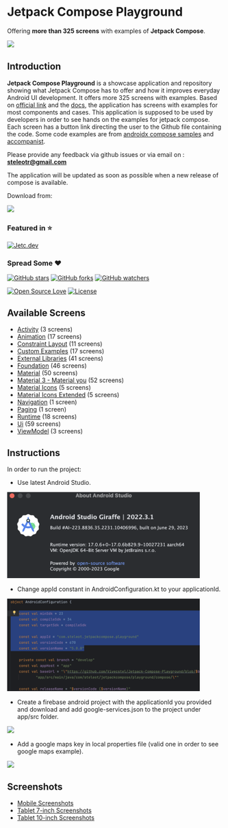 # Jetpack Compose Playground

Offering **more than 325 screens** with examples of **Jetpack Compose**.

<img src="documentation/screenshots/jetpack_compose_playground.gif" width="300"/>

## Introduction

**Jetpack Compose Playground** is a showcase application and repository showing what Jetpack Compose
has to offer and how it improves everyday Android UI development. It offers more 325 screens with
examples. Based on [official link](https://developer.android.com/jetpack/compose) and
the [docs](https://developer.android.com/jetpack/compose/documentation), the application has screens
with examples for most components and cases. This application is supposed to be used by developers
in order to see hands on the examples for jetpack compose. Each screen has a button link directing
the user to the Github file containing the code. Some code examples are
from [androidx compose samples](https://github.com/androidx/androidx/tree/androidx-main/compose)
and [accompanist](https://github.com/google/accompanist).

Please provide any feedback via github issues or via email on : **steleotr@gmail.com**

The application will be updated as soon as possible when a new release of compose is available.

Download from:

<a href="https://play.google.com/store/apps/details?id=com.steleot.jetpackcompose.playground">
<img src="documentation/screenshots/google-play-badge.png" width="200">
</a>

### Featured in :star:

[![Jetc.dev](https://img.shields.io/badge/jetc.dev-%2373-red.svg)](https://jetc.dev/issues/073.html)

### Spread Some :heart:

[![GitHub stars](https://img.shields.io/github/stars/Vivecstel/Jetpack-Compose-Playground.svg?style=social&label=Star)](https://github.com/Vivecstel/Jetpack-Compose-Playground) [![GitHub forks](https://img.shields.io/github/forks/Vivecstel/Jetpack-Compose-Playground.svg?style=social&label=Fork)](https://github.com/Vivecstel/Jetpack-Compose-Playground/fork) [![GitHub watchers](https://img.shields.io/github/watchers/Vivecstel/Jetpack-Compose-Playground.svg?style=social&label=Watch)](https://github.com/Vivecstel/Jetpack-Compose-Playground)

[![Open Source Love](https://badges.frapsoft.com/os/v1/open-source.svg?v=102)](https://opensource.org/licenses/Apache-2.0) [![License](https://img.shields.io/badge/license-Apache%202.0-blue.svg)](LICENSE)

## Available Screens

- [Activity](documentation/activity.md) (3 screens)
- [Animation](documentation/animation.md) (17 screens)
- [Constraint Layout](documentation/constraintLayout.md) (11 screens)
- [Custom Examples](documentation/customExamples.md) (17 screens)
- [External Libraries](documentation/externalLibraries.md) (41 screens)
- [Foundation](documentation/foundation.md) (46 screens)
- [Material](documentation/material.md) (50 screens)
- [Material 3 - Material you](documentation/material3.md) (52 screens)
- [Material Icons](documentation/materialIcons.md) (5 screens)
- [Material Icons Extended](documentation/materialIconsExtended.md) (5 screens)
- [Navigation](app/src/main/java/com/steleot/jetpackcompose/playground/compose/navigation/NavigationScreen.kt) (1 screen)
- [Paging](app/src/main/java/com/steleot/jetpackcompose/playground/compose/paging/PagingScreen.kt) (1 screen)
- [Runtime](documentation/runtime.md) (18 screens)
- [Ui](documentation/ui.md) (59 screens)
- [ViewModel](documentation/viewModel.md) (3 screens)

## Instructions

In order to run the project:

* Use latest Android Studio.

<img src="documentation/screenshots/android_studio.png" width="450" />

* Change appId constant in AndroidConfiguration.kt to your applicationId.

<img src="documentation/screenshots/android_configuration.png" width="450" />

* Create a firebase android project with the applicationId you provided and download and add
  google-services.json to the project under app/src folder.

<img src="documentation/screenshots/google_services.png" width="450" />

* Add a google maps key in local properties file (valid one in order to see google maps example).

<img src="documentation/screenshots/local_properties.png" width="450" />

## Screenshots

- [Mobile Screenshots](documentation/mobileScreenshots.md)
- [Tablet 7-inch Screenshots](documentation/tablet7inchScreenshots.md)
- [Tablet 10-inch Screenshots](documentation/tablet10inchScreenshots.md)
